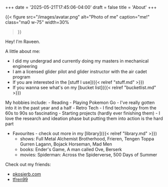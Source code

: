 +++
date = '2025-05-21T17:45:06-04:00'
draft = false
title = 'About'
+++

{{< figure
  src="/images/avatar.png"
  alt="Photo of me"
  caption="me!"
  class="ma0 w-75"
  width=30%
>}}

Hey! I'm Raveen. 

A little about me:
- I did my undergrad and currently doing my masters in mechanical engineering
- I am a licensed glider pilot and glider instructor with the air cadet program
- If you are interested in the [stuff I use]({{< relref "stuff.md" >}})
- If you wanna see what's on my [bucket list]({{< relref "bucketlist.md" >}})

My hobbies include:
    - Reading 
    - Playing Pokemon Go - I've really gotten into it in the past year and a half
    - Retro Tech - I find technology from the 60s to 90s so fascinating 
    - Starting projects (hardly ever finishing them) - I love the research and ideation phase but putting them into action is the hard part

- Favourites - check out more in my [library]({{< relref "library.md" >}})
    - shows: Full Metal Alchemist Brotherhood, Frieren, Tengen Toppa Gurren Lagann, Bojack Horseman, Mad Men
    - books: Ender's Game, A man called Ove, Berserk
    - movies: Spiderman: Across the Spiderverse, 500 Days of Summer

Check out my friends:
- [pkosierb.com](https://pkosierb.com)
- [tfren99](https://tfren99.github.io/)